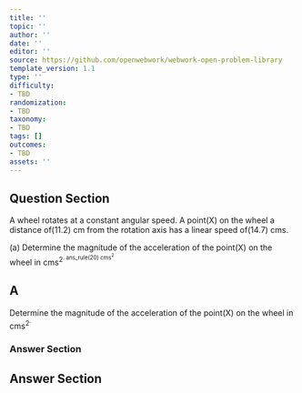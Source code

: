 ```yaml
---
title: ''
topic: ''
author: ''
date: ''
editor: ''
source: https://github.com/openwebwork/webwork-open-problem-library
template_version: 1.1
type: ''
difficulty:
- TBD
randomization:
- TBD
taxonomy:
- TBD
tags: []
outcomes:
- TBD
assets: ''
---
```


## Question Section 

A wheel rotates at a constant angular speed. A point(X) on the wheel a distance of(11.2) cm from the rotation axis has a linear speed of(14.7) cms.  
  
(a) Determine the magnitude of the acceleration of the point(X) on the wheel in cms<sup>2<sup>. 
 ans_rule(20) cms<sup>2<sup>

## A
Determine the magnitude of the acceleration of the point(X) on the wheel in cms<sup>2<sup>. 
### Answer Section


## Answer Section

